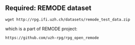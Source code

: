 ## Required: REMODE dataset

```
wget http://rpg.ifi.uzh.ch/datasets/remode_test_data.zip
```
which is a part of REMODE project:
```
https://github.com/uzh-rpg/rpg_open_remode
```
